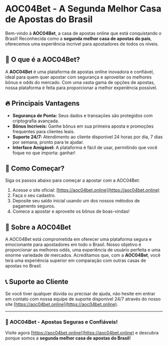 # AOC04Bet - A Segunda Melhor Casa de Apostas do Brasil

Bem-vindo à **AOC04Bet**, a casa de apostas online que está conquistando o Brasil! Reconhecida como a **segunda melhor casa de apostas do país**, oferecemos uma experiência incrível para apostadores de todos os níveis.

## 🌟 O que é a AOC04Bet?

A **AOC04Bet** é uma plataforma de apostas online inovadora e confiável, ideal para quem quer apostar com segurança e aproveitar os melhores bônus e odds do mercado. Com uma vasta gama de opções de apostas, nossa plataforma é feita para proporcionar a melhor experiência possível.

## 🔥 Principais Vantagens

- **Segurança de Ponta:** Seus dados e transações são protegidos com criptografia avançada.
- **Bônus Incríveis:** Ganhe bônus em sua primeira aposta e promoções frequentes para clientes leais.
- **Suporte 24/7:** Atendimento ao cliente disponível 24 horas por dia, 7 dias por semana, pronto para te ajudar.
- **Interface Amigável:** A plataforma é fácil de usar, permitindo que você foque no que importa: ganhar!

## 🚀 Como Começar?

Siga os passos abaixo para começar a apostar com a AOC04Bet:

1. Acesse o site oficial: [https://aoc04bet.online](https://aoc04bet.online)
2. Faça o seu cadastro.
3. Deposite seu saldo inicial usando um dos nossos métodos de pagamento seguros.
4. Comece a apostar e aproveite os bônus de boas-vindas!

## 💼 Sobre a AOC04Bet

A AOC04Bet está comprometida em oferecer uma plataforma segura e emocionante para apostadores em todo o Brasil. Nosso objetivo é proporcionar as melhores odds, uma experiência de usuário perfeita e uma enorme variedade de mercados. Acreditamos que, com a **AOC04Bet**, você terá uma experiência superior em comparação com outras casas de apostas no Brasil.

## 📞 Suporte ao Cliente

Se você tiver qualquer dúvida ou precisar de ajuda, não hesite em entrar em contato com nossa equipe de suporte disponível 24/7 através do nosso site [https://aoc04bet.online](https://aoc04bet.online).

---

### 🎯 AOC04Bet - Apostas Seguras e Confiáveis!

Visite agora [https://aoc04bet.online](https://aoc04bet.online) e descubra porque somos a **segunda melhor casa de apostas do Brasil**!
